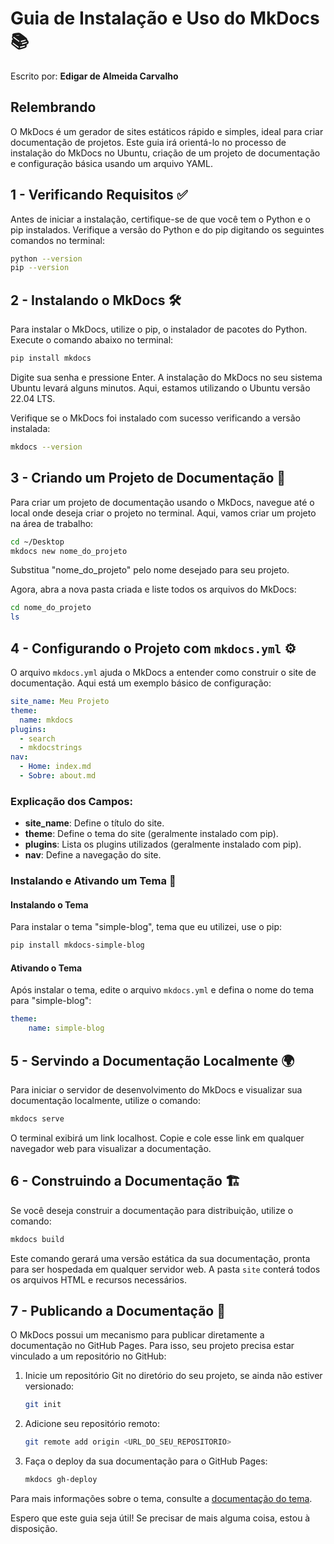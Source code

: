 # Guia de Instalação e Uso do MkDocs 📚

Escrito por: **Edigar de Almeida Carvalho**

## Relembrando

O MkDocs é um gerador de sites estáticos rápido e simples, ideal para criar documentação de projetos. Este guia irá orientá-lo no processo de instalação do MkDocs no Ubuntu, criação de um projeto de documentação e configuração básica usando um arquivo YAML.

## 1 - Verificando Requisitos ✅

Antes de iniciar a instalação, certifique-se de que você tem o Python e o pip instalados. Verifique a versão do Python e do pip digitando os seguintes comandos no terminal:

```sh
python --version
pip --version
```

## 2 - Instalando o MkDocs 🛠️

Para instalar o MkDocs, utilize o pip, o instalador de pacotes do Python. Execute o comando abaixo no terminal:

```sh
pip install mkdocs
```

Digite sua senha e pressione Enter. A instalação do MkDocs no seu sistema Ubuntu levará alguns minutos. Aqui, estamos utilizando o Ubuntu versão 22.04 LTS.

Verifique se o MkDocs foi instalado com sucesso verificando a versão instalada:

```sh
mkdocs --version
```

## 3 - Criando um Projeto de Documentação 📂

Para criar um projeto de documentação usando o MkDocs, navegue até o local onde deseja criar o projeto no terminal. Aqui, vamos criar um projeto na área de trabalho:

```sh
cd ~/Desktop
mkdocs new nome_do_projeto
```

Substitua "nome_do_projeto" pelo nome desejado para seu projeto. 

Agora, abra a nova pasta criada e liste todos os arquivos do MkDocs:

```sh
cd nome_do_projeto
ls
```

## 4 - Configurando o Projeto com `mkdocs.yml` ⚙️

O arquivo `mkdocs.yml` ajuda o MkDocs a entender como construir o site de documentação. Aqui está um exemplo básico de configuração:

```yaml
site_name: Meu Projeto
theme:
  name: mkdocs
plugins:
  - search
  - mkdocstrings
nav:
  - Home: index.md
  - Sobre: about.md
```

### Explicação dos Campos:

- **site_name**: Define o título do site.
- **theme**: Define o tema do site (geralmente instalado com pip).
- **plugins**: Lista os plugins utilizados (geralmente instalado com pip).
- **nav**: Define a navegação do site.

### Instalando e Ativando um Tema 🎨

#### Instalando o Tema

Para instalar o tema "simple-blog", tema que eu utilizei, use o pip:

```sh
pip install mkdocs-simple-blog
```

#### Ativando o Tema

Após instalar o tema, edite o arquivo `mkdocs.yml` e defina o nome do tema para "simple-blog":

```yaml
theme:
    name: simple-blog
```

## 5 - Servindo a Documentação Localmente 🌍

Para iniciar o servidor de desenvolvimento do MkDocs e visualizar sua documentação localmente, utilize o comando:

```sh
mkdocs serve
```

O terminal exibirá um link localhost. Copie e cole esse link em qualquer navegador web para visualizar a documentação.

## 6 - Construindo a Documentação 🏗️

Se você deseja construir a documentação para distribuição, utilize o comando:

```sh
mkdocs build
```

Este comando gerará uma versão estática da sua documentação, pronta para ser hospedada em qualquer servidor web. A pasta `site` conterá todos os arquivos HTML e recursos necessários.

## 7 - Publicando a Documentação 🚀

O MkDocs possui um mecanismo para publicar diretamente a documentação no GitHub Pages. Para isso, seu projeto precisa estar vinculado a um repositório no GitHub:

1. Inicie um repositório Git no diretório do seu projeto, se ainda não estiver versionado:
    ```sh
    git init
    ```
2. Adicione seu repositório remoto:
    ```sh
    git remote add origin <URL_DO_SEU_REPOSITORIO>
    ```
3. Faça o deploy da sua documentação para o GitHub Pages:
    ```sh
    mkdocs gh-deploy
    ```

Para mais informações sobre o tema, consulte a [documentação do tema](https://fernandocelmer.github.io/mkdocs-simple-blog/).

Espero que este guia seja útil! Se precisar de mais alguma coisa, estou à disposição.